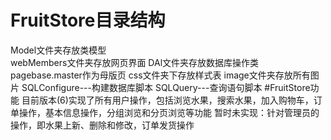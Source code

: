 # FruitStore目录结构
Model文件夹存放类模型<br/>
webMembers文件夹存放网页界面
DAl文件夹存放数据库操作类
pagebase.master作为母版页
css文件夹下存放样式表
image文件夹存放所有图片
SQLConfigure---构建数据库脚本
SQLQuery---查询语句脚本
#FruitStore功能
目前版本(6)实现了所有用户操作，包括浏览水果，搜索水果，加入购物车，订单操作，基本信息操作，分组浏览和分页浏览等功能
暂时未实现：针对管理员的操作，即水果上新、删除和修改，订单发货操作


